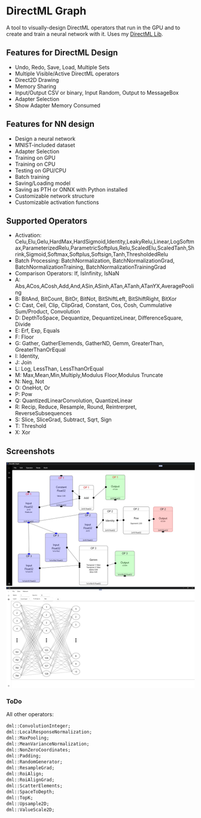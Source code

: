 # DirectML Graph

A tool to visually-design DirectML operators that run in the GPU and to create and train a neural network with it.
Uses my [DirectML Lib](https://github.com/WindowsNT/directmllib).

## Features for DirectML Design

* Undo, Redo, Save, Load, Multiple Sets
* Multiple Visible/Active DirectML operators
* Direct2D Drawing
* Memory Sharing
* Input/Output CSV or binary, Input Random, Output to MessageBox
* Adapter Selection
* Show Adapter Memory Consumed

## Features for NN design

* Design a neural network
* MNIST-included dataset
* Adapter Selection
* Training on GPU
* Training on CPU
* Testing on GPU/CPU
* Batch training
* Saving/Loading model
* Saving as PTH or ONNX with Python installed
* Customizable network structure
* Customizable activation functions


## Supported Operators

* Activation: Celu,Elu,Gelu,HardMax,HardSigmoid,Identity,LeakyRelu,Linear,LogSoftmax,ParameterizedRelu,ParametricSoftplus,Relu,ScaledElu,ScaledTanh,Shrink,Sigmoid,Softmax,Softplus,Softsign,Tanh,ThresholdedRelu
* Batch Processing: BatchNormalization, BatchNormalizationGrad, BatchNormalizationTraining, BatchNormalizationTrainingGrad
* Comparison Operators: If, IsInfinity, IsNaN
* A: Abs,ACos,ACosh,Add,And,ASin,ASinh,ATan,ATanh,ATanYX,AveragePooling
* B: BitAnd, BitCount, BitOr, BitNot, BitShiftLeft, BitShiftRight, BitXor
* C: Cast, Ceil, Clip, ClipGrad, Constant, Cos, Cosh, Cummulative Sum/Product, Convolution
* D: DepthToSpace, Dequantize, DequantizeLinear, DifferenceSquare, Divide
* E: Erf, Exp, Equals
* F: Floor
* G: Gather, GatherElemends, GatherND, Gemm, GreaterThan, GreaterThanOrEqual
* I: Identity, 
* J: Join
* L: Log, LessThan, LessThanOrEqual
* M: Max,Mean,Min,Multiply,Modulus Floor,Modulus Truncate
* N: Neg, Not
* O: OneHot, Or
* P: Pow
* Q: QuantizedLinearConvolution, QuantizeLinear
* R: Recip, Reduce, Resample, Round, Reintrerpret, ReverseSubsequences
* S: Slice, SliceGrad, Subtract, Sqrt, Sign
* T: Threshold
* X: Xor  

## Screenshots

![screenshot](graph1.jpg)
![screenshot](graph2.jpg)


### ToDo

All other operators: 

	dml::ConvolutionInteger;
	dml::LocalResponseNormalization;
	dml::MaxPooling;
	dml::MeanVarianceNormalization;
	dml::NonZeroCoordinates;
	dml::Padding;
	dml::RandomGenerator;
	dml::ResampleGrad;
	dml::RoiAlign;
	dml::RoiAlignGrad;
	dml::ScatterElements;
	dml::SpaceToDepth;
	dml::TopK;
	dml::Upsample2D;
	dml::ValueScale2D;



